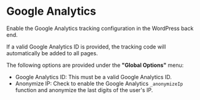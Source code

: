 # Google Analytics

Enable the Google Analytics tracking configuration in the WordPress back end.

If a valid Google Analytics ID is provided, the tracking code will automatically be added to all pages.

The following options are provided under the **"Global Options"** menu:

- Google Analytics ID: This must be a valid Google Analytics ID.
- Anonymize IP: Check to enable the Google Analytics `_anonymizeIp` function and anonymize the last digits of the user's IP.
